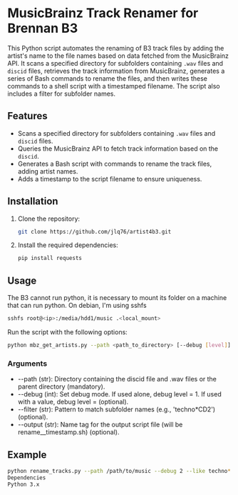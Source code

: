 # MusicBrainz Track Renamer for Brennan B3

This Python script automates the renaming of B3 track files by adding the artist's name to the file names based on data fetched from the MusicBrainz API. 
It scans a specified directory for subfolders containing `.wav` files and `discid` files, retrieves the track information from MusicBrainz, 
generates a series of Bash commands to rename the files, and then writes these commands to a shell script with a timestamped filename. 
The script also includes a filter for subfolder names.

## Features
- Scans a specified directory for subfolders containing `.wav` files and `discid` files.
- Queries the MusicBrainz API to fetch track information based on the `discid`.
- Generates a Bash script with commands to rename the track files, adding artist names.
- Adds a timestamp to the script filename to ensure uniqueness.

## Installation
1. Clone the repository:
   ```sh
   git clone https://github.com/jlq76/artist4b3.git
   
2. Install the required dependencies:
   ```sh
   pip install requests

## Usage
The B3 cannot run python, it is necessary to mount its folder on a machine that can run python.
On debian, I'm using sshfs
```sh
sshfs root@<ip>:/media/hdd1/music .<local_mount>
```

Run the script with the following options:
```sh
python mbz_get_artists.py --path <path_to_directory> [--debug [level]] [--filter <pattern>] [--output <output_name>]
```

### Arguments
  * --path (str): Directory containing the discid file and .wav files or the parent directory (mandatory).
  * --debug (int): Set debug mode. If used alone, debug level = 1. If used with a value, debug level = <value> (optional).
  * --filter (str): Pattern to match subfolder names (e.g., 'techno*CD2') (optional).
  * --output (str): Name tag for the output script file (will be rename_<output>_timestamp.sh) (optional).

## Example
```sh
python rename_tracks.py --path /path/to/music --debug 2 --like techno* --output my_script
Dependencies
Python 3.x
```

